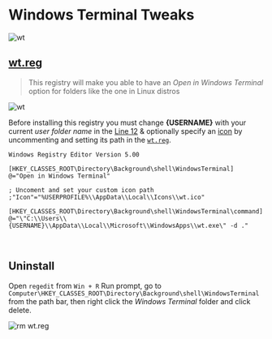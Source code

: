 # Windows Terminal Tweaks
![wt](https://raw.githubusercontent.com/microsoft/terminal/master/res/terminal.ico)
## [wt.reg](https://github.com/MERZAK-X/wt/blob/master/wt.reg)
> This registry will make you able to have an _Open in Windows Terminal_ option for folders like the one in Linux distros

![wt](https://i.imgur.com/ZhjShTy.png)

Before installing this registry you must change **{USERNAME}** with your current _user folder name_ in the [Line 12](https://github.com/MERZAK-X/wt/blob/master/wt.reg#L12) & optionally specify an [icon](https://raw.githubusercontent.com/microsoft/terminal/master/res/terminal.ico) by uncommenting and setting its path in the [`wt.reg`](https://github.com/MERZAK-X/wt/blob/master/wt.reg#L8).

``` reg
Windows Registry Editor Version 5.00

[HKEY_CLASSES_ROOT\Directory\Background\shell\WindowsTerminal]
@="Open in Windows Terminal"

; Uncoment and set your custom icon path
;"Icon"="%USERPROFILE%\\AppData\\Local\\Icons\\wt.ico"

[HKEY_CLASSES_ROOT\Directory\Background\shell\WindowsTerminal\command]
@="\"C:\\Users\\{USERNAME}\\AppData\\Local\\Microsoft\\WindowsApps\\wt.exe\" -d ."

```

<br>

## Uninstall

Open `regedit` from `Win + R` Run prompt, go to `Computer\HKEY_CLASSES_ROOT\Directory\Background\shell\WindowsTerminal` from the path bar, then right click the *Windows Terminal* folder and click delete.

![rm wt.reg](https://i.imgur.com/yJzaGww.png)
